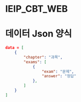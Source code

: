 # IEIP_CBT_WEB

# 데이터 Json 양식
```json
data = [
    {
        "chapter": "과목",
        "exams": [
            {
                "exam": "문제",
                "answer": "정답"
            },
        ]
    }
]
```
